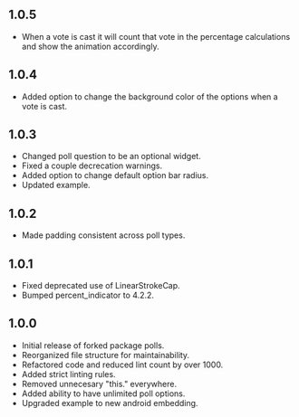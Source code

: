 ## 1.0.5

* When a vote is cast it will count that vote in the percentage calculations and show the animation accordingly. 

## 1.0.4

* Added option to change the background color of the options when a vote is cast. 

## 1.0.3

* Changed poll question to be an optional widget. 
* Fixed a couple decrecation warnings. 
* Added option to change default option bar radius. 
* Updated example. 


## 1.0.2

* Made padding consistent across poll types. 

## 1.0.1

* Fixed deprecated use of LinearStrokeCap.
* Bumped percent_indicator to 4.2.2.

## 1.0.0

* Initial release of forked package polls.
* Reorganized file structure for maintainability.
* Refactored code and reduced lint count by over 1000. 
* Added strict linting rules.
* Removed unnecesary "this." everywhere.
* Added ability to have unlimited poll options.
* Upgraded example to new android embedding.